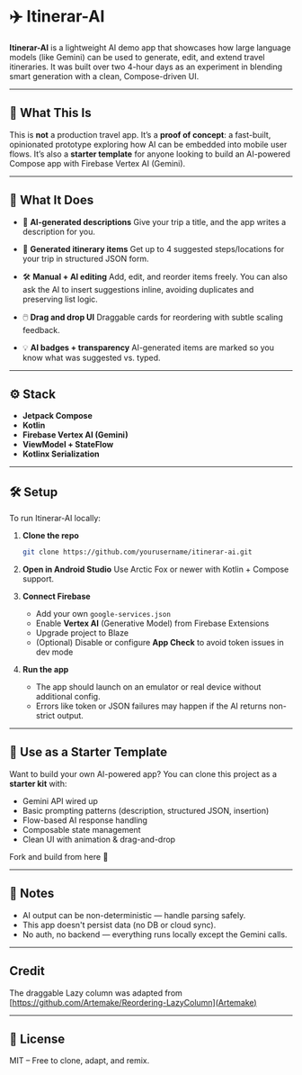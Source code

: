 # ✈️ Itinerar-AI

**Itinerar-AI** is a lightweight AI demo app that showcases how large language models (like Gemini) can be used to generate, edit, and extend travel itineraries.
It was built over two 4-hour days as an experiment in blending smart generation with a clean, Compose-driven UI.

---

## 🎯 What This Is

This is **not** a production travel app.
It’s a **proof of concept**: a fast-built, opinionated prototype exploring how AI can be embedded into mobile user flows.
It’s also a **starter template** for anyone looking to build an AI-powered Compose app with Firebase Vertex AI (Gemini).

---

## 🚀 What It Does

* 🧠 **AI-generated descriptions**
  Give your trip a title, and the app writes a description for you.

* 📍 **Generated itinerary items**
  Get up to 4 suggested steps/locations for your trip in structured JSON form.

* 🛠️ **Manual + AI editing**
  Add, edit, and reorder items freely. You can also ask the AI to insert suggestions inline, avoiding duplicates and preserving list logic.

* 🖱️ **Drag and drop UI**
  Draggable cards for reordering with subtle scaling feedback.

* 💡 **AI badges + transparency**
  AI-generated items are marked so you know what was suggested vs. typed.

---

## ⚙️ Stack

* **Jetpack Compose**
* **Kotlin**
* **Firebase Vertex AI (Gemini)**
* **ViewModel + StateFlow**
* **Kotlinx Serialization**

---

## 🛠️ Setup

To run Itinerar-AI locally:

1. **Clone the repo**

   ```bash
   git clone https://github.com/yourusername/itinerar-ai.git
   ```

2. **Open in Android Studio**
   Use Arctic Fox or newer with Kotlin + Compose support.

3. **Connect Firebase**

   * Add your own `google-services.json`
   * Enable **Vertex AI** (Generative Model) from Firebase Extensions
   * Upgrade project to Blaze
   * (Optional) Disable or configure **App Check** to avoid token issues in dev mode

4. **Run the app**

   * The app should launch on an emulator or real device without additional config.
   * Errors like token or JSON failures may happen if the AI returns non-strict output.

---

## 🧪 Use as a Starter Template

Want to build your own AI-powered app?
You can clone this project as a **starter kit** with:

* Gemini API wired up
* Basic prompting patterns (description, structured JSON, insertion)
* Flow-based AI response handling
* Composable state management
* Clean UI with animation & drag-and-drop

Fork and build from here 🚀

---

## 📌 Notes

* AI output can be non-deterministic — handle parsing safely.
* This app doesn't persist data (no DB or cloud sync).
* No auth, no backend — everything runs locally except the Gemini calls.

---

## Credit
The draggable Lazy column was adapted from [https://github.com/Artemake/Reordering-LazyColumn](Artemake)

---
## 📄 License

MIT – Free to clone, adapt, and remix.

